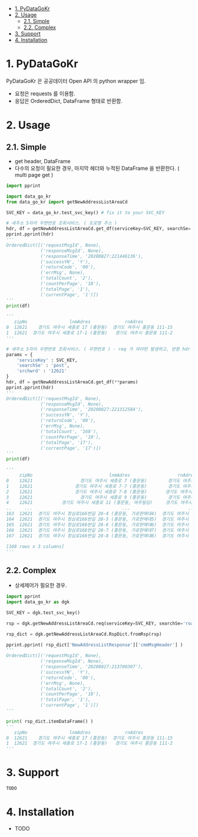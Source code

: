 
<!-- TOC -->

- [1. PyDataGoKr](#1-pydatagokr)
- [2. Usage](#2-usage)
    - [2.1. Simple](#21-simple)
    - [2.2. Complex](#22-complex)
- [3. Support](#3-support)
- [4. Installation](#4-installation)

<!-- /TOC -->


# 1. PyDataGoKr

PyDataGoKr 은 공공데이터 Open API 의 python wrapper 임.
- 요청은 requests 를 이용함.
- 응답은 OrderedDict, DataFrame 형태로 반환함.

# 2. Usage
## 2.1. Simple
- get header, DataFrame
- 다수의 요청이 필요한 경우, 마지막 헤더와 누적된 DataFrame 을 반환한다. ( multi page get )

```python
import pprint

import data_go_kr
from data_go_kr import getNewAddressListAreaCd

SVC_KEY = data_go_kr.test_svc_key() # fix it to your SVC_KEY

# 새주소 5자리 우편번호 조회서비스. ( 도로명 주소 )
hdr, df = getNewAddressListAreaCd.get_df(serviceKey=SVC_KEY, searchSe='road', srchwrd='세종로 17')
pprint.pprint(hdr)
'''
OrderedDict([('requestMsgId', None),
             ('responseMsgId', None),
             ('responseTime', '20200827:221446136'),
             ('successYN', 'Y'),
             ('returnCode', '00'),
             ('errMsg', None),
             ('totalCount', '2'),
             ('countPerPage', '10'),
             ('totalPage', '1'),
             ('currentPage', '1')])
'''
print(df)

'''
   zipNo                lnmAdres             rnAdres
0  12621    경기도 여주시 세종로 17 (홍문동)  경기도 여주시 홍문동 111-15
1  12621  경기도 여주시 세종로 17-1 (홍문동)   경기도 여주시 홍문동 111-2
'''

# 새주소 5자리 우편번호 조회서비스. ( 우편번호 ) - req 가 여러번 발생하고, 반환 hdr 는 마지막 요청의 hdr.
params = {
    'serviceKey' : SVC_KEY,
    'searchSe' : 'post',
    'srchwrd' : '12621'
}
hdr, df = getNewAddressListAreaCd.get_df(**params)
pprint.pprint(hdr)
'''
OrderedDict([('requestMsgId', None),
             ('responseMsgId', None),
             ('responseTime', '20200827:221312584'),
             ('successYN', 'Y'),
             ('returnCode', '00'),
             ('errMsg', None),
             ('totalCount', '168'),
             ('countPerPage', '10'),
             ('totalPage', '17'),
             ('currentPage', '17')])
'''
print(df)

'''
     zipNo                             lnmAdres                  rnAdres
0    12621                  경기도 여주시 세종로 7 (홍문동)        경기도 여주시 홍문동 105-1
1    12621                경기도 여주시 세종로 7-7 (홍문동)        경기도 여주시 홍문동 120-7
2    12621                경기도 여주시 세종로 7-8 (홍문동)       경기도 여주시 홍문동 120-10
3    12621                  경기도 여주시 세종로 9 (홍문동)        경기도 여주시 홍문동 107-3
4    12621           경기도 여주시 세종로 11 (홍문동, 여주빌딩)     경기도 여주시 홍문동 110 여주빌딩
..     ...                                  ...                      ...
163  12621  경기도 여주시 청심로166번길 20-4 (홍문동, 가로판매대4)  경기도 여주시 홍문동 81-9 가로판매대4
164  12621  경기도 여주시 청심로166번길 20-5 (홍문동, 가로판매대5)  경기도 여주시 홍문동 81-9 가로판매대5
165  12621  경기도 여주시 청심로166번길 20-6 (홍문동, 가로판매대6)  경기도 여주시 홍문동 81-9 가로판매대6
166  12621  경기도 여주시 청심로166번길 20-7 (홍문동, 가로판매대7)  경기도 여주시 홍문동 81-9 가로판매대7
167  12621  경기도 여주시 청심로166번길 20-8 (홍문동, 가로판매대8)  경기도 여주시 홍문동 81-9 가로판매대8

[168 rows x 3 columns]
'''

```

## 2.2. Complex
- 상세제어가 필요한 경우.

```python
import pprint
import data_go_kr as dgk

SVC_KEY = dgk.test_svc_key()

rsp = dgk.getNewAddressListAreaCd.req(serviceKey=SVC_KEY, searchSe='road', srchwrd='세종로 17')

rsp_dict = dgk.getNewAddressListAreaCd.RspDict.fromRsp(rsp)

pprint.pprint( rsp_dict['NewAddressListResponse']['cmmMsgHeader'] )
'''
OrderedDict([('requestMsgId', None),
             ('responseMsgId', None),
             ('responseTime', '20200827:213700307'),
             ('successYN', 'Y'),
             ('returnCode', '00'),
             ('errMsg', None),
             ('totalCount', '2'),
             ('countPerPage', '10'),
             ('totalPage', '1'),
             ('currentPage', '1')])
'''

print( rsp_dict.itemDataFrame() )
'''
   zipNo                lnmAdres             rnAdres
0  12621    경기도 여주시 세종로 17 (홍문동)  경기도 여주시 홍문동 111-15
1  12621  경기도 여주시 세종로 17-1 (홍문동)   경기도 여주시 홍문동 111-2
'''
```

# 3. Support

```bash
TODO
```

# 4. Installation
- TODO


